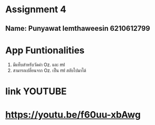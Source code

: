 # Assignment 4
## Name: Punyawat Iemthaweesin 6210612799
# App Funtionalities
1. มีแท็บสำหรับวัดค่า Oz. และ ml
2. สามารถเปลี่ยนจาก Oz. เป็น ml สลับไปมาได้

# link YOUTUBE
# https://youtu.be/f60uu-xbAwg
